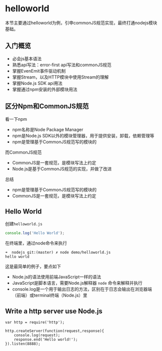 # helloworld

本节主要通过helloworld为例，引申commonJS规范实现，最终打通nodejs模块基础。


## 入门概览 

- 必会js基本语法
- 熟悉api写法：error-first api写法和commonJS规范
- 掌握EvenEmit事件驱动机制
- 掌握Stream，以及HTTP模块中使用Stream的理解
- 掌握Node.js SDK api用法
- 掌握通过npm安装的外部模块用法

## 区分Npm和CommonJS规范

看一下npm

- npm名称是Node Package Manager
- npm是Node.js SDK以外的模块管理器，用于提供安装，卸载，依赖管理等
- npm是管理基于CommonJS规范写的模块的

而CommonJS规范

- CommonJS是一套规范，是模块写法上约定
- Node.js是基于CommonJS规范的实现，并做了改进

总结

- npm是管理基于CommonJS规范写的模块的
- CommonJS是一套规范，是模块写法上约定

## Hello World

创建`helloworld.js`

```javascript
console.log('Hello World');
```

在终端里，通过node命令来执行

```shell
➜  nodejs git:(master) ✗ node demo/helloworld.js
hello world
```

这是最简单的例子，要点如下

- Node.js的语法使用前端JavaScript一样的语法
- JavaScript是脚本语言，需要Node.js解释器 `node` 命令来解释并执行
- console.log是一个用于输出日志的方法，区别在于日志会输出在浏览器端（前端）或terminal终端（Node.js）里

## Write a http server use Node.js

```
var http = require('http');

http.createServer(function(request,response){
    console.log(request);
    response.end('Hello world!');
}).listen(8888);
```
